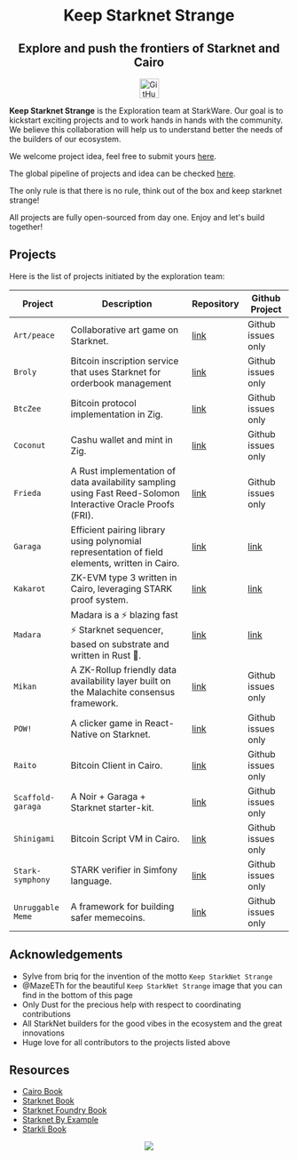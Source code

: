 <div align="center">
    <h1>Keep Starknet Strange</h1>
  <h2>Explore and push the frontiers of Starknet and Cairo</h2>
</div>

<div align="center">
<img alt="GitHub Org's stars" src="https://img.shields.io/github/stars/keep-starknet-strange?style=plastic&logo=github" height="35">
</div>

**Keep Starknet Strange** is the Exploration team at StarkWare. Our goal is to kickstart exciting projects and to work hands in hands with the community.
We believe this collaboration will help us to understand better the needs of the builders of our ecosystem.

We welcome project idea, feel free to submit yours [here](https://github.com/orgs/keep-starknet-strange/discussions/new?category=ideas).

The global pipeline of projects and idea can be checked [here](https://github.com/orgs/keep-starknet-strange/projects/3/views/1).

The only rule is that there is no rule, think out of the box and keep starknet strange!

All projects are fully open-sourced from day one. Enjoy and let's build together!

## Projects

Here is the list of projects initiated by the exploration team:

| Project  | Description                     | Repository                                     | Github Project                                          |
| -------- | ------------------------------- | ---------------------------------------------- | ------------------------------------------------------- |
| `Art/peace` | Collaborative art game on Starknet. | [link](https://github.com/keep-starknet-strange/art-peace) | Github issues only |
| `Broly` | Bitcoin inscription service that uses Starknet for orderbook management | [link](https://github.com/keep-starknet-strange/broly) | Github issues only |
| `BtcZee` | Bitcoin protocol implementation in Zig. | [link](https://github.com/zig-bitcoin/btczee) | Github issues only |
| `Coconut` | Cashu wallet and mint in Zig. | [link](https://github.com/zig-bitcoin/coconut) | Github issues only |
| `Frieda` | A Rust implementation of data availability sampling using Fast Reed-Solomon Interactive Oracle Proofs (FRI). | [link](https://github.com/keep-starknet-strange/frieda) | Github issues only |
| `Garaga` | Efficient pairing library using polynomial representation of field elements, written in Cairo. | [link](https://github.com/keep-starknet-strange/garaga) | [link](https://github.com/orgs/keep-starknet-strange/projects/5) |
| `Kakarot` | ZK-EVM type 3 written in Cairo, leveraging STARK proof system. | [link](https://github.com/kkrt-labs/kakarot) | [link](https://github.com/orgs/kkrt-labs/projects/3) |
| `Madara` | Madara is a ⚡ blazing fast ⚡ Starknet sequencer, based on substrate and written in Rust 🦀. | [link](https://github.com/keep-starknet-strange/madara) | [link](https://github.com/orgs/keep-starknet-strange/projects/10/views/1) |
| `Mikan` | A ZK-Rollup friendly data availability layer built on the Malachite consensus framework. | [link](https://github.com/keep-starknet-strange/mikan) | Github issues only |
| `POW!` | A clicker game in React-Native on Starknet. | [link](https://github.com/keep-starknet-strange/click-chain) | Github issues only |
| `Raito` | Bitcoin Client in Cairo. | [link](https://github.com/keep-starknet-strange/raito) | Github issues only |
| `Scaffold-garaga` | A Noir + Garaga + Starknet starter-kit. | [link](https://github.com/keep-starknet-strange/scaffold-garaga) | Github issues only |
| `Shinigami` | Bitcoin Script VM in Cairo. | [link](https://github.com/keep-starknet-strange/shinigami) | Github issues only |
| `Stark-symphony` | STARK verifier in Simfony language. | [link](https://github.com/keep-starknet-strange/stark-symphony) | Github issues only |
| `Unruggable Meme` | A framework for building safer memecoins. | [link](https://github.com/keep-starknet-strange/unruggable.meme) | Github issues only |


## Acknowledgements

- Sylve from briq for the invention of the motto `Keep StarkNet Strange` 
- @MazeETh for the beautiful `Keep StarkNet Strange` image that you can find in the bottom of this page
- Only Dust for the precious help with respect to coordinating contributions
- All StarkNet builders for the good vibes in the ecosystem and the great innovations
- Huge love for all contributors to the projects listed above

## Resources

- [Cairo Book](https://book.cairo-lang.org/)
- [Starknet Book](https://book.starknet.io/)
- [Starknet Foundry Book](https://foundry-rs.github.io/starknet-foundry/)
- [Starknet By Example](https://starknet-by-example.voyager.online/)
- [Starkli Book](https://book.starkli.rs/)
  
<div align="center">
    <img src="https://raw.githubusercontent.com/keep-starknet-strange/.github/main/resources/img/kss.jpeg" >
<div align="center">
